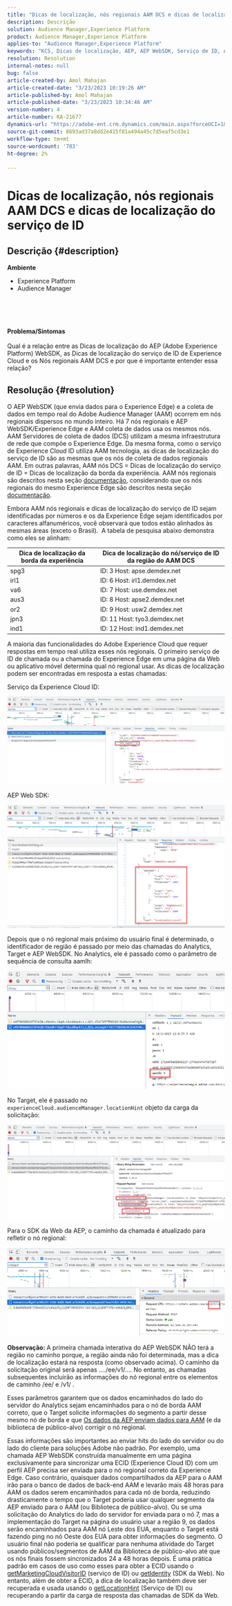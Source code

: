 ```yaml
---
title: "Dicas de localização, nós regionais AAM DCS e dicas de localização do serviço de ID"
description: Descrição
solution: Audience Manager,Experience Platform
product: Audience Manager,Experience Platform
applies-to: "Audience Manager,Experience Platform"
keywords: "KCS, Dicas de localização, AEP, AEP WebSDK, Serviço de ID, AAM, DCS, Nós regionais"
resolution: Resolution
internal-notes: null
bug: false
article-created-by: Amol Mahajan
article-created-date: "3/23/2023 10:19:26 AM"
article-published-by: Amol Mahajan
article-published-date: "3/23/2023 10:34:46 AM"
version-number: 4
article-number: KA-21677
dynamics-url: "https://adobe-ent.crm.dynamics.com/main.aspx?forceUCI=1&pagetype=entityrecord&etn=knowledgearticle&id=42b1582f-64c9-ed11-b597-6045bd006b25"
source-git-commit: 8693ad37a8dd2e415f81a494a45c7d5eaf5cd3e1
workflow-type: tm+mt
source-wordcount: '783'
ht-degree: 2%

---
```


# Dicas de localização, nós regionais AAM DCS e dicas de localização do serviço de ID

## Descrição {#description}

<b>Ambiente</b>
- Experience Platform
- Audience Manager

<br><br> <br><br><b>Problema/Sintomas</b><br><br>Qual é a relação entre as Dicas de localização do AEP (Adobe Experience Platform) WebSDK, as Dicas de localização do serviço de ID de Experience Cloud e os Nós regionais AAM DCS e por que é importante entender essa relação?<br>

## Resolução {#resolution}


O AEP WebSDK (que envia dados para o Experience Edge) e a coleta de dados em tempo real do Adobe Audience Manager (AAM) ocorrem em nós regionais dispersos no mundo inteiro. Há 7 nós regionais e AEP WebSDK/Experience Edge e AAM coleta de dados usa os mesmos nós. AAM Servidores de coleta de dados (DCS) utilizam a mesma infraestrutura de rede que compõe o Experience Edge. Da mesma forma, como o serviço de Experience Cloud ID utiliza AAM tecnologia, as dicas de localização do serviço de ID são as mesmas que os nós de coleta de dados regionais AAM. Em outras palavras, AAM nós DCS = Dicas de localização do serviço de ID = Dicas de localização da borda da experiência. AAM nós regionais são descritos nesta seção [documentação](https://experienceleague.adobe.com/docs/audience-manager/user-guide/api-and-sdk-code/dcs/dcs-api-reference/dcs-regions.html?lang=en), considerando que os nós regionais do mesmo Experience Edge são descritos nesta seção [documentação](https://experienceleague.adobe.com/docs/experience-platform/edge-network-server-api/location-hints.html?lang=en).

Embora AAM nós regionais e dicas de localização do serviço de ID sejam identificadas por números e os da Experience Edge sejam identificados por caracteres alfanuméricos, você observará que todos estão alinhados às mesmas áreas (exceto o Brasil).  A tabela de pesquisa abaixo demonstra como eles se alinham:


| Dica de localização da borda da experiência | Dica de localização do nó/serviço de ID da região do AAM DCS |
| --- | --- |
| spg3 | ID: 3 Host: apse.demdex.net |
| irl1 | ID: 6 Host: irl1.demdex.net |
| va6 | ID: 7 Host: use.demdex.net |
| aus3 | ID: 8 Host: apse2.demdex.net |
| or2 | ID: 9 Host: usw2.demdex.net |
| jpn3 | ID: 11 Host: tyo3.demdex.net |
| ind1 | ID: 12 Host: ind1.demdex.net |


A maioria das funcionalidades do Adobe Experience Cloud que requer respostas em tempo real utiliza esses nós regionais. O primeiro serviço de ID de chamada ou a chamada do Experience Edge em uma página da Web ou aplicativo móvel determina qual nó regional usar. As dicas de localização podem ser encontradas em resposta a estas chamadas:

Serviço da Experience Cloud ID:

![](assets/e80a1235-77bf-ed11-83ff-6045bd006239.png)



AEP Web SDK:

![](assets/8f50cbb3-75bf-ed11-83ff-6045bd006239.png)

Depois que o nó regional mais próximo do usuário final é determinado, o identificador de região é passado por meio das chamadas do Analytics, Target e AEP WebSDK. No Analytics, ele é passado como o parâmetro de sequência de consulta aamlh:

![](assets/33af14ff-77bf-ed11-83ff-6045bd006239.png)

No Target, ele é passado no `experienceCloud.audienceManager.locationHint` objeto da carga da solicitação:

![](assets/dce94437-78bf-ed11-83ff-6045bd006239.png)

Para o SDK da Web da AEP, o caminho da chamada é atualizado para refletir o nó regional:

![](assets/8245a050-79bf-ed11-83ff-6045bd006239.png)

<b>Observação: </b>A primeira chamada interativa do AEP WebSDK NÃO terá a região no caminho porque, a região ainda não foi determinada, mas a dica de localização estará na resposta (como observado acima). O caminho da solicitação original será apenas ..../ee/v1/.... No entanto, as chamadas subsequentes incluirão as informações do nó regional entre os elementos de caminho /ee/ e /v1/ .

Esses parâmetros garantem que os dados encaminhados do lado do servidor do Analytics sejam encaminhados para o nó de borda AAM correto, que o Target solicite informações do segmento a partir desse mesmo nó de borda e que [Os dados da AEP enviam dados para AAM](https://experienceleague.adobe.com/docs/audience-manager/user-guide/implementation-integration-guides/integration-experience-platform/aam-aep-audience-sharing.html?lang=en) (e da biblioteca de público-alvo) corrigir o nó regional.

Essas informações são importantes ao enviar hits do lado do servidor ou do lado do cliente para soluções Adobe não padrão. Por exemplo, uma chamada AEP WebSDK construída manualmente em uma página exclusivamente para sincronizar uma ECID (Experience Cloud ID) com um perfil AEP precisa ser enviada para o nó regional correto da Experience Edge. Caso contrário, quaisquer dados compartilhados da AEP para o AAM irão para o banco de dados de back-end AAM e levarão mais 48 horas para AAM os dados serem encaminhados para cada nó de borda, reduzindo drasticamente o tempo que o Target poderia usar qualquer segmento da AEP enviado para o AAM (ou Biblioteca de público-alvo). Ou se uma solicitação do Analytics do lado do servidor for enviada para o nó 7, mas a implementação do Target na página do usuário usar a região 9, os dados serão encaminhados para AAM nó Leste dos EUA, enquanto o Target está fazendo ping no nó Oeste dos EUA para obter informações do segmento. O usuário final não poderia se qualificar para nenhuma atividade do Target usando públicos/segmentos de AAM da Biblioteca de público-alvo até que os nós finais fossem sincronizados 24 a 48 horas depois. É uma prática padrão em casos de uso como esses para obter a ECID usando o [getMarketingCloudVisitorID](https://experienceleague.adobe.com/docs/id-service/using/id-service-api/methods/getmcvid.html?lang=en) (serviço de ID) ou [getIdentity](https://experienceleague.adobe.com/docs/experience-platform/edge/extension/accessing-the-ecid.html?lang=en) (SDK da Web). No entanto, além de obter a ECID, a dica de localização também deve ser recuperada e usada usando o [getLocationHint](https://experienceleague.adobe.com/docs/id-service/using/id-service-api/methods/getlocationhint.html?lang=en) (Serviço de ID) ou recuperando a partir da carga de resposta das chamadas de SDK da Web.








